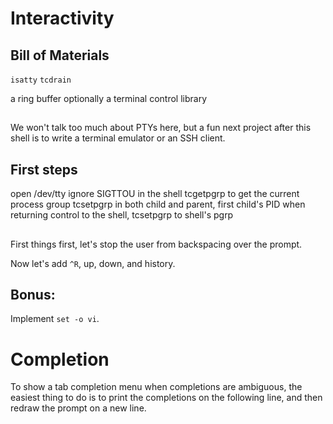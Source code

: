 # Interactivity

## Bill of Materials

`isatty`
`tcdrain`

a ring buffer
optionally a terminal control library

##

We won't talk too much about PTYs here, but a fun next project after
this shell is to write a terminal emulator or an SSH client.

## First steps

open /dev/tty
ignore SIGTTOU in the shell
tcgetpgrp to get the current process group
tcsetpgrp in both child and parent, first child's PID
when returning control to the shell, tcsetpgrp to shell's pgrp

##

First things first, let's stop the user from backspacing over the prompt.

Now let's add `^R`, up, down, and history.

## Bonus:

Implement `set -o vi`.

# Completion

To show a tab completion menu when completions are ambiguous, the
easiest thing to do is to print the completions on the following line,
and then redraw the prompt on a new line.
